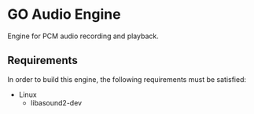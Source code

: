# GO Audio Engine

Engine for PCM audio recording and playback.

## Requirements

In order to build this engine, the following requirements must be satisfied:

- Linux
  - libasound2-dev